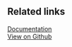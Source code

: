 ## Related links

[Documentation][]  
[View on Github][]

[//]: # "These are reference links used in the body of this note and get stripped out when the markdown processor does its job. There is no need to format nicely because it shouldn't be seen. Thanks SO - http://stackoverflow.com/questions/4823468/store-comments-in-markdown-syntax"
[documentation]: https://docs.rudderlabs.com/sdk-integration-guide/getting-started-with-ios-sdk
[view on github]: https://github.com/rudderlabs/rudder-sdk-android
